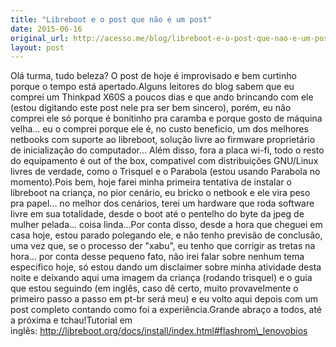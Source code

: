 ```yaml
---
title: "Libreboot e o post que não é um post"
date: 2015-06-16
original_url: http://acesso.me/blog/libreboot-e-o-post-que-nao-e-um-post/
layout: post
---
```


Olá turma, tudo beleza?
O post de hoje é improvisado e bem curtinho porque o tempo está apertado.Alguns leitores do blog sabem que eu comprei um Thinkpad X60S a poucos dias e que ando brincando com ele (estou digitando este post nele pra ser bem sincero), porém, eu não comprei ele só porque é bonitinho pra caramba e porque gosto de máquina velha... eu o comprei porque ele é, no custo beneficio, um dos melhores netbooks com suporte ao libreboot, solução livre ao firmware proprietário de inicialização do computador... Além disso, fora a placa wi-fi, todo o resto do equipamento é out of the box, compativel com distribuições GNU/Linux livres de verdade, como o Trisquel e o Parabola (estou usando Parabola no momento).Pois bem, hoje farei minha primeira tentativa de instalar o libreboot na criança, no pior cenário, eu bricko o netbook e ele vira peso pra papel... no melhor dos cenários, terei um hardware que roda software livre em sua totalidade, desde o boot até o pentelho do byte da jpeg de mulher pelada... coisa linda...Por conta disso, desde a hora que cheguei em casa hoje, estou parado polegando ele, e não tenho previsão de conclusão, uma vez que, se o processo der "xabu", eu tenho que corrigir as tretas na hora... por conta desse pequeno fato, não irei falar sobre nenhum tema especifico hoje, só estou dando um disclaimer sobre minha atividade desta noite e deixando aqui uma imagem da criança (rodando trisquel) e o guia que estou seguindo (em inglês, caso dê certo, muito provavelmente o primeiro passo a passo em pt-br será meu) e eu volto aqui depois com um post completo contando como foi a experiência.Grande abraço a todos, até a próxima e tchau!Tutorial em inglês: http://libreboot.org/docs/install/index.html#flashrom\_lenovobios